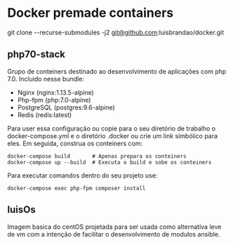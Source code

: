 # Docker premade containers

git clone --recurse-submodules -j2 git@github.com:luisbrandao/docker.git

## php70-stack
Grupo de conteiners destinado ao desenvolvimento de aplicações com php 7.0. Incluido nesse bundle:
 - Nginx (nginx:1.13.5-alpine)
 - Php-fpm (php:7.0-alpine)
 - PostgreSQL (postgres:9.6-alpine)
 - Redis (redis:latest)

Para user essa configuração ou copie para o seu diretório de trabalho o docker-compose.yml e o diretório .docker ou crie um link simbólico para eles. Em seguida, construa os conteiners com:

    docker-compose build       # Apenas prepara os conteiners
    docker-compose up --build  # Executa o build e sobe os conteiners

Para executar comandos dentro do seu projeto use:

    docker-compose exec php-fpm composer install


## luisOs

Imagem basica do centOS projetada para ser usada como alternativa leve de vm com a intenção de facilitar o desenvolvimento de modulos ansible.
